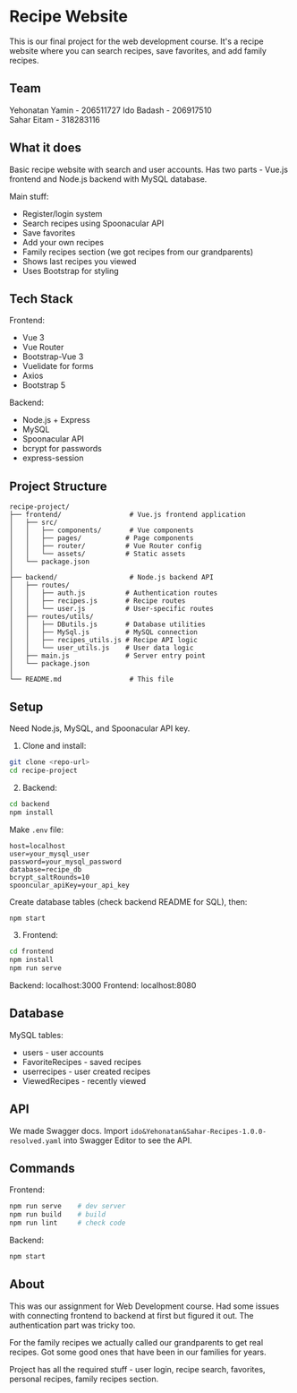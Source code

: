 # Recipe Website

This is our final project for the web development course. It's a recipe website where you can search recipes, save favorites, and add family recipes.

## Team
Yehonatan Yamin - 206511727
Ido Badash - 206917510  
Sahar Eitam - 318283116

## What it does

Basic recipe website with search and user accounts. Has two parts - Vue.js frontend and Node.js backend with MySQL database.

Main stuff:
- Register/login system 
- Search recipes using Spoonacular API
- Save favorites
- Add your own recipes
- Family recipes section (we got recipes from our grandparents)
- Shows last recipes you viewed
- Uses Bootstrap for styling

## Tech Stack

Frontend:
- Vue 3 
- Vue Router 
- Bootstrap-Vue 3 
- Vuelidate for forms
- Axios 
- Bootstrap 5

Backend:
- Node.js + Express
- MySQL 
- Spoonacular API 
- bcrypt for passwords
- express-session

## Project Structure

```
recipe-project/
├── frontend/                 # Vue.js frontend application
│   ├── src/
│   │   ├── components/       # Vue components
│   │   ├── pages/           # Page components
│   │   ├── router/          # Vue Router config
│   │   └── assets/          # Static assets
│   └── package.json
│
├── backend/                  # Node.js backend API
│   ├── routes/
│   │   ├── auth.js          # Authentication routes
│   │   ├── recipes.js       # Recipe routes
│   │   └── user.js          # User-specific routes
│   ├── routes/utils/
│   │   ├── DButils.js       # Database utilities
│   │   ├── MySql.js         # MySQL connection
│   │   ├── recipes_utils.js # Recipe API logic
│   │   └── user_utils.js    # User data logic
│   ├── main.js              # Server entry point
│   └── package.json
│
└── README.md                 # This file
```

## Setup

Need Node.js, MySQL, and Spoonacular API key.

1. Clone and install:
```bash
git clone <repo-url>
cd recipe-project
```

2. Backend:
```bash
cd backend
npm install
```

Make `.env` file:
```
host=localhost
user=your_mysql_user
password=your_mysql_password  
database=recipe_db
bcrypt_saltRounds=10
spooncular_apiKey=your_api_key
```

Create database tables (check backend README for SQL), then:
```bash
npm start
```

3. Frontend:
```bash
cd frontend
npm install
npm run serve
```

Backend: localhost:3000
Frontend: localhost:8080

## Database

MySQL tables:
- users - user accounts
- FavoriteRecipes - saved recipes
- userrecipes - user created recipes  
- ViewedRecipes - recently viewed

## API

We made Swagger docs. Import `ido&Yehonatan&Sahar-Recipes-1.0.0-resolved.yaml` into Swagger Editor to see the API.

## Commands

Frontend:
```bash
npm run serve    # dev server
npm run build    # build
npm run lint     # check code
```

Backend:
```bash
npm start
```

## About

This was our assignment for Web Development course. Had some issues with connecting frontend to backend at first but figured it out. The authentication part was tricky too.

For the family recipes we actually called our grandparents to get real recipes. Got some good ones that have been in our families for years.

Project has all the required stuff - user login, recipe search, favorites, personal recipes, family recipes section.